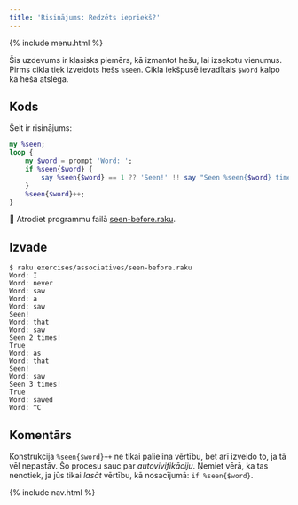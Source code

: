 ```yaml
---
title: 'Risinājums: Redzēts iepriekš?'
---
```


{% include menu.html %}

Šis uzdevums ir klasisks piemērs, kā izmantot hešu, lai izsekotu vienumus. Pirms cikla tiek izveidots hešs `%seen`. Cikla iekšpusē ievadītais `$word` kalpo kā heša atslēga.

## Kods

Šeit ir risinājums:

```raku
my %seen;
loop {
    my $word = prompt 'Word: ';
    if %seen{$word} {
        say %seen{$word} == 1 ?? 'Seen!' !! say "Seen %seen{$word} times!";
    }
    %seen{$word}++;
}
```

🦋 Atrodiet programmu failā [seen-before.raku](https://github.com/ash/raku-course/blob/master/exercises/associatives/seen-before.raku).

## Izvade

```console
$ raku exercises/associatives/seen-before.raku
Word: I
Word: never
Word: saw
Word: a
Word: saw
Seen!
Word: that
Word: saw
Seen 2 times!
True
Word: as
Word: that
Seen!
Word: saw
Seen 3 times!
True
Word: sawed
Word: ^C
```

## Komentārs

Konstrukcija `%seen{$word}++` ne tikai palielina vērtību, bet arī izveido to, ja tā vēl nepastāv. Šo procesu sauc par _autovivifikāciju_. Ņemiet vērā, ka tas nenotiek, ja jūs tikai _lasāt_ vērtību, kā nosacījumā: `if %seen{$word}`.

{% include nav.html %}